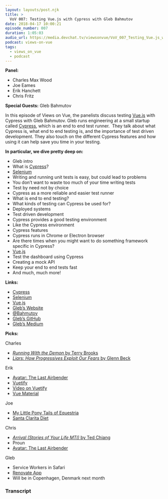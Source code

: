 ```yaml
---
layout: layouts/post.njk
title: >
  VoV 007: Testing Vue.js with Cypress with Gleb Bahmutov
date: 2018-04-17 10:00:21
episode_number: 007
duration: 1:05:03
audio_url: https://media.devchat.tv/viewsonvue/VoV_007_Testing_Vue.js_with_Cypress_with_Gleb_Bahmutov.mp3
podcast: views-on-vue
tags:
  - views_on_vue
  - podcast
---
```


**Panel:**

- Charles Max Wood
- Joe Eames
- Erik Hanchett
- Chris Fritz

**Special Guests:** Gleb Bahmutov

In this episode of Views on Vue, the panelists discuss testing [Vue.js](https://vuejs.org/) with Cypress with Gleb Bahmutov. Gleb runs engineering at a small startup called [Cypress](https://www.cypress.io/), which is an end to end test runner.&nbsp; They talk about what Cypress is, what end to end testing is, and the importance of test driven development. They also touch on the different Cypress features and how using it can help save you time in your testing.

**In particular, we dive pretty deep on:**

- Gleb intro
- What is [Cypress](https://www.cypress.io/)?
- [Selenium](https://www.seleniumhq.org/)
- Writing and running unit tests is easy, but could lead to problems
- You don’t want to waste too much of your time writing tests
- Test by need not by choice
- Cypress as a more reliable and easier test runner
- What is end to end testing?
- What kinds of testing can Cypress be used for?
- Deployed systems
- Test driven development
- Cypress provides a good testing environment
- Like the Cypress environment
- Cypress features
- Cypress runs in Chrome or Electron browser
- Are there times when you might want to do something framework specific in Cypress?
- [Vue.js](https://vuejs.org/)
- Test the dashboard using Cypress
- Creating a mock API
- Keep your end to end tests fast
- And much, much more!

**Links:**

- [Cypress](https://www.cypress.io/)
- [Selenium](https://www.seleniumhq.org/)
- [Vue.js](https://vuejs.org/)
- [Gleb’s Website](https://glebbahmutov.com/)
- [@Bahmutov](https://twitter.com/bahmutov?ref_src=twsrc%255Egoogle%257Ctwcamp%255Eserp%257Ctwgr%255Eauthor)
- [Gleb’s GitHub](https://github.com/bahmutov)
- [Gleb’s Medium](https://medium.com/@bahmutov)

**Picks:**

Charles

- [_Running With the Demon_ by Terry Brooks](https://www.amazon.com/Running-Demon-Word-Void-Trilogy/dp/0345422589)
- [_Liars: How Progressives Exploit Our Fears_ by Glenn Beck](https://www.amazon.com/Liars-Progressives-Exploit-Fears-Control/dp/1476798885)

Erik

- [Avatar: The Last Airbender](https://en.wikipedia.org/wiki/Avatar:_The_Last_Airbender)
- [Vuetify](https://vuetifyjs.com/en/)
- [Video on Vuetify](https://www.youtube.com/watch?v=FpnvRNkQTY4)
- [Vue Material](https://vuematerial.io/)

Joe

- [My Little Pony Tails of Equestria](https://www.amazon.com/Little-Pony-Tails-Equestria-Core/dp/1626926190)
- [Santa Clarita Diet](https://en.wikipedia.org/wiki/Santa_Clarita_Diet)

Chris

- [_Arrival (Stories of Your Life MTI)_ by Ted Chiang](https://www.amazon.com/Arrival-Stories-Your-Life-MTI/dp/0525433678)
- Proun
- [Avatar: The Last Airbender](https://en.wikipedia.org/wiki/Avatar:_The_Last_Airbender)

Gleb

- Service Workers in Safari
- [Renovate App](https://renovateapp.com/)
- Will be in Copenhagen, Denmark next month

### Transcript

